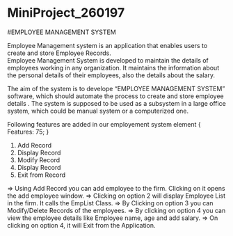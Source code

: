 # MiniProject_260197

#EMPLOYEE MANAGEMENT SYSTEM

Employee Management system is an application that enables users to create and store Employee Records.\
Employee Management System is developed to maintain the details of employees working in any organization. It maintains the information about the personal
details of their employees, also the details about the salary.

The aim of the system is to develope “EMPLOYEE MANAGEMENT SYSTEM” software, which should automate the process to create and store employee details . The system is supposed
to be used as a subsystem in a large office system, which could be manual system or a computerized one.

Following features are added in our employement system
element {
  Features: 75;
}
1. Add Record
2. Display Record
3. Modify Record
4. Display Record
5. Exit from Record


=> Using Add Record you can add employee to the firm. Clicking on it opens the add employee window. 
=> Clicking on option 2 will display Employee List in the firm. It calls the EmpList Class.
=> By Clicking on option 3 you can Modify/Delete Records of the employees.
=> By clicking on option 4 you can view the employee details like Employee name, age and add salary.
=> On clicking on option 4, it will Exit from the Application.

